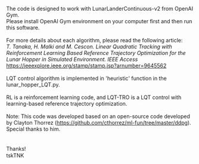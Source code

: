 The code is designed to work with LunarLanderContinuous-v2 from OpenAI Gym.<br>
Please install OpenAI Gym environment on your computer first and then run this software.
<br><br>
For more details about each algorithm, please read the following article:<br>
*T. Tanaka, H. Malki and M. Cescon. Linear Quadratic Tracking with Reinforcement Learning Based Reference Trajectory Optimization for the Lunar Hopper in Simulated Environment. IEEE Access* https://ieeexplore.ieee.org/stamp/stamp.jsp?arnumber=9645562
<br><br>
LQT control algorithm is implemented in 'heuristic' function in the lunar_hopper_LQT.py.<br>
<br>
RL is a reinforcement learning code, and LQT-TRO is a LQT control with learning-based reference trajectory optimization.
<br><br>
Note: This code was developed based on an open-source code developed by Clayton Thorrez (https://github.com/cthorrez/ml-fun/tree/master/ddpg). Special thanks to him.<br>
<br><br>
Thanks!　<br>
tskTNK
